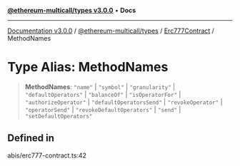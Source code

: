 [**@ethereum-multicall/types v3.0.0**](../../../README.md) • **Docs**

***

[Documentation v3.0.0](../../../../../packages.md) / [@ethereum-multicall/types](../../../README.md) / [Erc777Contract](../README.md) / MethodNames

# Type Alias: MethodNames

> **MethodNames**: `"name"` \| `"symbol"` \| `"granularity"` \| `"defaultOperators"` \| `"balanceOf"` \| `"isOperatorFor"` \| `"authorizeOperator"` \| `"defaultOperatorsSend"` \| `"revokeOperator"` \| `"operatorSend"` \| `"revokeDefaultOperators"` \| `"send"` \| `"setDefaultOperators"`

## Defined in

abis/erc777-contract.ts:42
